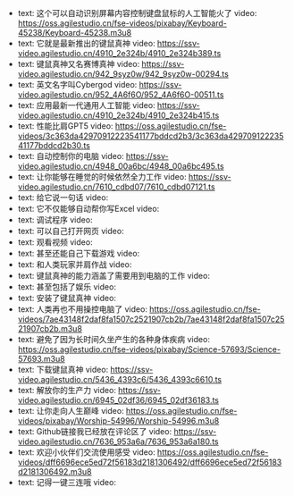 - text: 这个可以自动识别屏幕内容控制键盘鼠标的人工智能火了
  video: https://oss.agilestudio.cn/fse-videos/pixabay/Keyboard-45238/Keyboard-45238.m3u8
- text: 它就是最新推出的键鼠真神
  video: https://ssv-video.agilestudio.cn/4910_2e324b/4910_2e324b389.ts
- text: 键鼠真神又名赛博真神
  video: https://ssv-video.agilestudio.cn/942_9syz0w/942_9syz0w-00294.ts
- text: 英文名字叫Cybergod
  video: https://ssv-video.agilestudio.cn/952_4A6f6O/952_4A6f6O-00511.ts
- text: 应用最新一代通用人工智能
  video: https://ssv-video.agilestudio.cn/4910_2e324b/4910_2e324b415.ts
- text: 性能比肩GPT5
  video: https://oss.agilestudio.cn/fse-videos/3c363da42970912223541177bddcd2b3/3c363da42970912223541177bddcd2b30.ts
- text: 自动控制你的电脑
  video: https://ssv-video.agilestudio.cn/4948_00a6bc/4948_00a6bc495.ts
- text: 让你能够在睡觉的时候依然全力工作
  video: https://ssv-video.agilestudio.cn/7610_cdbd07/7610_cdbd07121.ts
- text: 给它说一句话
  video:
- text: 它不仅能够自动帮你写Excel
  video:
- text: 调试程序
  video:
- text: 可以自己打开网页
  video:
- text: 观看视频
  video:
- text: 甚至还能自己下载游戏
  video:
- text: 和人类玩家并肩作战
  video:
- text: 键鼠真神的能力涵盖了需要用到电脑的工作
  video:
- text: 甚至包括了娱乐
  video:
- text: 安装了键鼠真神
  video:
- text: 人类再也不用操控电脑了
  video: https://oss.agilestudio.cn/fse-videos/7ae43148f2daf8fa1507c2521907cb2b/7ae43148f2daf8fa1507c2521907cb2b.m3u8
- text: 避免了因为长时间久坐产生的各种身体疾病
  video: https://oss.agilestudio.cn/fse-videos/pixabay/Science-57693/Science-57693.m3u8
- text: 下载键鼠真神
  video: https://ssv-video.agilestudio.cn/5436_4393c6/5436_4393c6610.ts
- text: 解放你的生产力
  video: https://ssv-video.agilestudio.cn/6945_02df36/6945_02df36183.ts
- text: 让你走向人生巅峰
  video: https://oss.agilestudio.cn/fse-videos/pixabay/Worship-54996/Worship-54996.m3u8
- text: Github链接我已经放在评论区了
  video: https://ssv-video.agilestudio.cn/7636_953a6a/7636_953a6a180.ts
- text: 欢迎小伙伴们交流使用感受
  video: https://oss.agilestudio.cn/fse-videos/dff6696ece5ed72f56183d2181306492/dff6696ece5ed72f56183d2181306492.m3u8
- text: 记得一键三连哦
  video:
